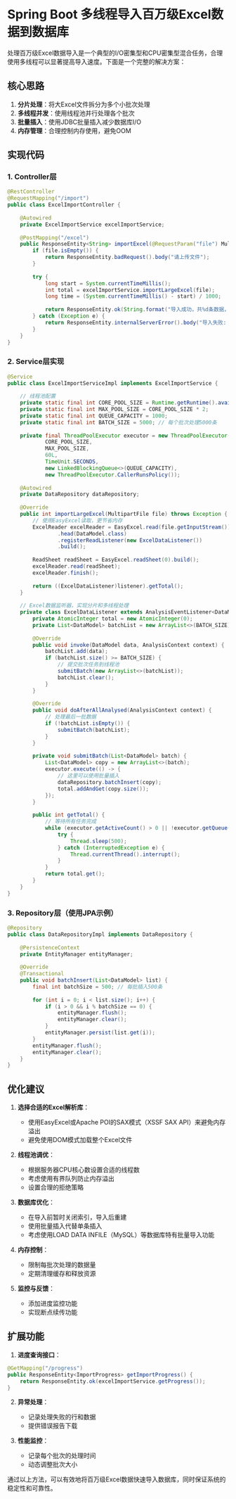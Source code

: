 # Spring Boot 多线程导入百万级Excel数据到数据库

处理百万级Excel数据导入是一个典型的I/O密集型和CPU密集型混合任务，合理使用多线程可以显著提高导入速度。下面是一个完整的解决方案：

## 核心思路

1. **分片处理**：将大Excel文件拆分为多个小批次处理
2. **多线程并发**：使用线程池并行处理各个批次
3. **批量插入**：使用JDBC批量插入减少数据库I/O
4. **内存管理**：合理控制内存使用，避免OOM

## 实现代码

### 1. Controller层

```java
@RestController
@RequestMapping("/import")
public class ExcelImportController {
    
    @Autowired
    private ExcelImportService excelImportService;
    
    @PostMapping("/excel")
    public ResponseEntity<String> importExcel(@RequestParam("file") MultipartFile file) {
        if (file.isEmpty()) {
            return ResponseEntity.badRequest().body("请上传文件");
        }
        
        try {
            long start = System.currentTimeMillis();
            int total = excelImportService.importLargeExcel(file);
            long time = (System.currentTimeMillis() - start) / 1000;
            
            return ResponseEntity.ok(String.format("导入成功，共%d条数据，耗时%d秒", total, time));
        } catch (Exception e) {
            return ResponseEntity.internalServerError().body("导入失败: " + e.getMessage());
        }
    }
}
```

### 2. Service层实现

```java
@Service
public class ExcelImportServiceImpl implements ExcelImportService {
    
    // 线程池配置
    private static final int CORE_POOL_SIZE = Runtime.getRuntime().availableProcessors() * 2;
    private static final int MAX_POOL_SIZE = CORE_POOL_SIZE * 2;
    private static final int QUEUE_CAPACITY = 1000;
    private static final int BATCH_SIZE = 5000; // 每个批次处理5000条
    
    private final ThreadPoolExecutor executor = new ThreadPoolExecutor(
            CORE_POOL_SIZE,
            MAX_POOL_SIZE,
            60L,
            TimeUnit.SECONDS,
            new LinkedBlockingQueue<>(QUEUE_CAPACITY),
            new ThreadPoolExecutor.CallerRunsPolicy());
    
    @Autowired
    private DataRepository dataRepository;
    
    @Override
    public int importLargeExcel(MultipartFile file) throws Exception {
        // 使用EasyExcel读取，更节省内存
        ExcelReader excelReader = EasyExcel.read(file.getInputStream())
                .head(DataModel.class)
                .registerReadListener(new ExcelDataListener())
                .build();
        
        ReadSheet readSheet = EasyExcel.readSheet(0).build();
        excelReader.read(readSheet);
        excelReader.finish();
        
        return ((ExcelDataListener)listener).getTotal();
    }
    
    // Excel数据监听器，实现分片和多线程处理
    private class ExcelDataListener extends AnalysisEventListener<DataModel> {
        private AtomicInteger total = new AtomicInteger(0);
        private List<DataModel> batchList = new ArrayList<>(BATCH_SIZE);
        
        @Override
        public void invoke(DataModel data, AnalysisContext context) {
            batchList.add(data);
            if (batchList.size() >= BATCH_SIZE) {
                // 提交批次任务到线程池
                submitBatch(new ArrayList<>(batchList));
                batchList.clear();
            }
        }
        
        @Override
        public void doAfterAllAnalysed(AnalysisContext context) {
            // 处理最后一批数据
            if (!batchList.isEmpty()) {
                submitBatch(batchList);
            }
        }
        
        private void submitBatch(List<DataModel> batch) {
            List<DataModel> copy = new ArrayList<>(batch);
            executor.execute(() -> {
                // 这里可以使用批量插入
                dataRepository.batchInsert(copy);
                total.addAndGet(copy.size());
            });
        }
        
        public int getTotal() {
            // 等待所有任务完成
            while (executor.getActiveCount() > 0 || !executor.getQueue().isEmpty()) {
                try {
                    Thread.sleep(500);
                } catch (InterruptedException e) {
                    Thread.currentThread().interrupt();
                }
            }
            return total.get();
        }
    }
}
```

### 3. Repository层（使用JPA示例）

```java
@Repository
public class DataRepositoryImpl implements DataRepository {
    
    @PersistenceContext
    private EntityManager entityManager;
    
    @Override
    @Transactional
    public void batchInsert(List<DataModel> list) {
        final int batchSize = 500; // 每批插入500条
        
        for (int i = 0; i < list.size(); i++) {
            if (i > 0 && i % batchSize == 0) {
                entityManager.flush();
                entityManager.clear();
            }
            entityManager.persist(list.get(i));
        }
        entityManager.flush();
        entityManager.clear();
    }
}
```

## 优化建议

1. **选择合适的Excel解析库**：
   - 使用EasyExcel或Apache POI的SAX模式（XSSF SAX API）来避免内存溢出
   - 避免使用DOM模式加载整个Excel文件

2. **线程池调优**：
   - 根据服务器CPU核心数设置合适的线程数
   - 考虑使用有界队列防止内存溢出
   - 设置合理的拒绝策略

3. **数据库优化**：
   - 在导入前暂时关闭索引，导入后重建
   - 使用批量插入代替单条插入
   - 考虑使用LOAD DATA INFILE（MySQL）等数据库特有批量导入功能

4. **内存控制**：
   - 限制每批次处理的数据量
   - 定期清理缓存和释放资源

5. **监控与反馈**：
   - 添加进度监控功能
   - 实现断点续传功能

## 扩展功能

1. **进度查询接口**：
```java
@GetMapping("/progress")
public ResponseEntity<ImportProgress> getImportProgress() {
    return ResponseEntity.ok(excelImportService.getProgress());
}
```

2. **异常处理**：
   - 记录处理失败的行和数据
   - 提供错误报告下载

3. **性能监控**：
   - 记录每个批次的处理时间
   - 动态调整批次大小

通过以上方法，可以有效地将百万级Excel数据快速导入数据库，同时保证系统的稳定性和可靠性。